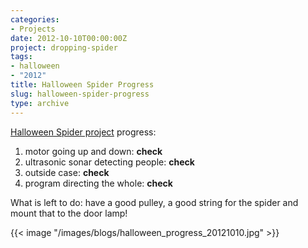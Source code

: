 ```yaml
---
categories:
- Projects
date: 2012-10-10T00:00:00Z
project: dropping-spider
tags:
- halloween
- "2012"
title: Halloween Spider Progress
slug: halloween-spider-progress
type: archive
---
```


[Halloween Spider project](https://github.com/nrdufour/dropping-spider/) progress:

1. motor going up and down: **check**
2. ultrasonic sonar detecting people: **check**
3. outside case: **check**
4. program directing the whole: **check**

What is left to do: have a good pulley, a good string for the spider and mount that to the door lamp!

{{< image "/images/blogs/halloween_progress_20121010.jpg" >}}
